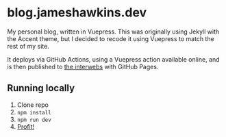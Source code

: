 # blog.jameshawkins.dev

My personal blog, written in Vuepress. This was originally using Jekyll with the Accent theme, but I decided to recode it using Vuepress to match the rest of my site.

It deploys via GitHub Actions, using a Vuepress action available online, and is then published to [the interwebs](https://blog.jameshawkins.dev) with GitHub Pages.

## Running locally
1. Clone repo
2. `npm install`
3. `npm run dev`
4. [Profit!](http://localhost:8080)

